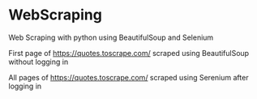 # WebScraping
Web Scraping with python using BeautifulSoup and Selenium

First page of https://quotes.toscrape.com/ scraped using BeautifulSoup without logging in

All pages of https://quotes.toscrape.com/ scraped using Serenium after logging in
